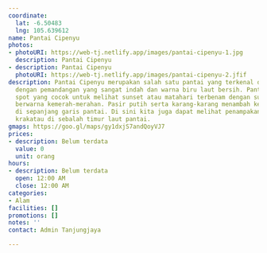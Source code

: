 ```yaml
---
coordinate:
  lat: -6.50483
  lng: 105.639612
name: Pantai Cipenyu
photos:
- photoURI: https://web-tj.netlify.app/images/pantai-cipenyu-1.jpg
  description: Pantai Cipenyu
- description: Pantai Cipenyu
  photoURI: https://web-tj.netlify.app/images/pantai-cipenyu-2.jfif
description: Pantai Cipenyu merupakan salah satu pantai yang terkenal di desa Tanjungjaya
  dengan pemandangan yang sangat indah dan warna biru laut bersih. Pantai ini merupakan
  spot yang cocok untuk melihat sunset atau matahari terbenam dengan suasana langit
  berwarna kemerah-merahan. Pasir putih serta karang-karang menambah keindahan pemandangan
  di sepanjang garis pantai. Di sini kita juga dapat melihat penampakan gunung anak
  krakatau di sebalah timur laut pantai.
gmaps: https://goo.gl/maps/gy1dxjS7andQoyVJ7
prices:
- description: Belum terdata
  value: 0
  unit: orang
hours:
- description: Belum terdata
  open: 12:00 AM
  close: 12:00 AM
categories:
- Alam
facilities: []
promotions: []
notes: ''
contact: Admin Tanjungjaya

---
```

